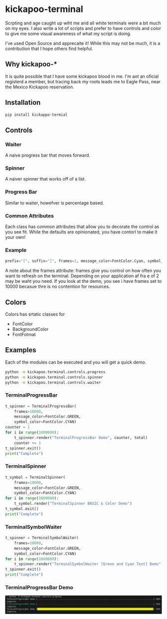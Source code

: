 # kickapoo-terminal

Scrpting and age caught up wiht me and all white terminals were a bit much on my eyes. I also write a lot of scripts and prefer to have controls and color to give me some visual awareness of what my script is doing.

I've used Open Source and apprecaite it! While this may not be much, it is a contribution that I hope others find helpful.

## Why kickapoo-*

It is quite possible that I have some kickapoo blood in me. I'm aot an oficial registerd a member, but tracing back my roots leads me to Eagle Pass, near the Mexico Kickapoo reservation. 

## Installation

```bash
pip install kickappo-termial
```

## Controls

### Waiter

A naive progress bar that moves forward.

### Spinner

A naiver spinner that works off of a list.

### Progress Bar

Similar to waiter, howefver is percentage based.

### Common Attributes

Each class has common attributes that allow you to decorate the control as you see fit. While the defaults are opinionated, you have contorl to make it your own!

### Example

```python
prefix="[", suffix="]", frames=2, message_color=FontColor.Cyan, symbol_color=FontColor.Green, symbol=".
```

A note about the frames attribute: frames give you control on how often you want to refresh on the terminal. Depending on your application af fra e of 2 may be waht you need. If you look at the demo, you see i have frames set to 10000 becasue thre is no contention for resources. 

## Colors

Colors has srtatic classes for 

- FontColor
- BackgroundColor
- FontFotmat


## Examples
Each of the modules can be executed and you will get a quick demo.

```bash
python -m kickapoo.terminal.controls.progress
python -m kickapoo.terminal.controls.spinner
python -m kickapoo.terminal.controls.waiter
```

### TerminalProgressBar

```python
t_spinner = TerminalProgressBar(
    frames=10000, 
    message_color=FontColor.GREEN, 
    symbol_color=FontColor.CYAN)
counter = 1
for i in range(1000000):
    t_spinner.render("TerminalProgressBar Demo", counter, total)
    counter += 1
t_spinner.exit()
print("Complete")
```

### TerminalSpinner

```python
t_symbol = TerminalSpinner(
    frames=10000, 
    message_color=FontColor.GREEN, 
    symbol_color=FontColor.CYAN)
for i in range(1000000):
    t_symbol.render("TerminalSpinner BASIC & Color Demo")
t_symbol.exit()
print("Complete")
```

### TerminalSymbolWaiter

```python
t_spinner = TerminalSymbolWaiter(
    frames=10000, 
    message_color=FontColor.GREEN, 
    symbol_color=FontColor.CYAN)
for i in range(1000000):
    t_spinner.render("TerminalSymbolWaiter [Green and Cyan Text] Demo")
t_spinner.exit()
print("Complete")
```


### TerminalProgressBar Demo

![image](images/kickapoo.terminal.contols.progress.output.png)